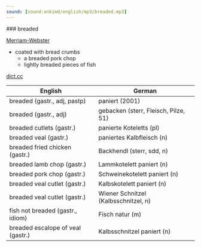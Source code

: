 ```yaml
---
sound: [sound:ankimd/english/mp3/breaded.mp3]
---
```


\### breaded

[Merriam-Webster](https://www.merriam-webster.com/dictionary/breaded)

- coated with bread crumbs
    - a breaded pork chop
    - lightly breaded pieces of fish

[dict.cc](https://www.dict.cc/breaded)

| English        | German       |
| -------------- | ------------ |
| breaded (gastr., adj, pastp) | paniert (2001) |
| breaded (gastr., adj) | gebacken (sterr, Fleisch, Pilze, 51) |
| breaded cutlets (gastr.) | panierte Koteletts (pl) |
| breaded veal (gastr.) | paniertes Kalbfleisch (n) |
| breaded fried chicken (gastr.) | Backhendl (sterr, sdd, n) |
| breaded lamb chop (gastr.) | Lammkotelett paniert (n) |
| breaded pork chop (gastr.) | Schweinekotelett paniert (n) |
| breaded veal cutlet (gastr.) | Kalbskotelett paniert (n) |
| breaded veal cutlet (gastr.) | Wiener Schnitzel (Kalbsschnitzel, n) |
| fish not breaded (gastr., idiom) | Fisch natur (m) |
| breaded escalope of veal (gastr.) | Kalbsschnitzel paniert (n) |
